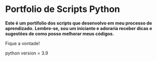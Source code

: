 # Portfolio de Scripts Python

**Este é um portifolio dos scripts que desenvolvo em meu processo de aprendizado.**
**Lembre-se, sou um iniciante e adoraria receber dicas e sugestões de como posso melhorar meus códigos.**

Fique a vontade!

python version = 3.9
